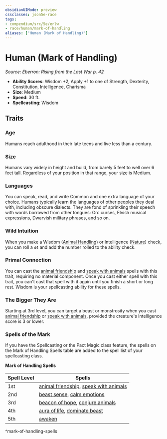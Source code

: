 ```yaml
---
obsidianUIMode: preview
cssclasses: json5e-race
tags:
- compendium/src/5e/erlw
- race/human/mark-of-handling
aliases: ["Human (Mark of Handling)"]
---
```

# Human (Mark of Handling)
*Source: Eberron: Rising from the Last War p. 42*  

- **Ability Scores**: Wisdom +2, Apply +1 to one of Strength, Dexterity, Constitution, Intelligence, Charisma
- **Size**: Medium
- **Speed**: 30 ft.
- **Spellcasting**: Wisdom

## Traits

### Age

Humans reach adulthood in their late teens and live less than a century.

### Size

Humans vary widely in height and build, from barely 5 feet to well over 6 feet tall. Regardless of your position in that range, your size is Medium.

### Languages

You can speak, read, and write Common and one extra language of your choice. Humans typically learn the languages of other peoples they deal with, including obscure dialects. They are fond of sprinkling their speech with words borrowed from other tongues: Orc curses, Elvish musical expressions, Dwarvish military phrases, and so on.

### Wild Intuition

When you make a Wisdom ([Animal Handling](Mechanics/Rules/skills.md#Animal%20Handling)) or Intelligence ([Nature](Mechanics/Rules/skills.md#Nature)) check, you can roll a `d4` and add the number rolled to the ability check.

### Primal Connection

You can cast the [animal friendship](Mechanics/spells/animal-friendship.md) and [speak with animals](Mechanics/spells/speak-with-animals.md) spells with this trait, requiring no material component. Once you cast either spell with this trait, you can't cast that spell with it again until you finish a short or long rest. Wisdom is your spellcasting ability for these spells.

### The Bigger They Are

Starting at 3rd level, you can target a beast or monstrosity when you cast [animal friendship](Mechanics/spells/animal-friendship.md) or [speak with animals](Mechanics/spells/speak-with-animals.md), provided the creature's Intelligence score is 3 or lower.

### Spells of the Mark

If you have the Spellcasting or the Pact Magic class feature, the spells on the Mark of Handling Spells table are added to the spell list of your spellcasting class.

**Mark of Handling Spells**

| Spell Level | Spells |
|-------------|--------|
| 1st | [animal friendship](Mechanics/spells/animal-friendship.md), [speak with animals](Mechanics/spells/speak-with-animals.md) |
| 2nd | [beast sense](Mechanics/spells/beast-sense.md), [calm emotions](Mechanics/spells/calm-emotions.md) |
| 3rd | [beacon of hope](Mechanics/spells/beacon-of-hope.md), [conjure animals](Mechanics/spells/conjure-animals.md) |
| 4th | [aura of life](Mechanics/spells/aura-of-life.md), [dominate beast](Mechanics/spells/dominate-beast.md) |
| 5th | [awaken](Mechanics/spells/awaken.md) |
^mark-of-handling-spells